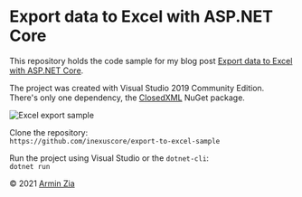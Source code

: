 # Export data to Excel with ASP.NET Core

This repository holds the code sample for my blog post [Export data to Excel with ASP.NET Core](https://arminzia.com/blog/export-data-to-excel-with-aspnet-core/).

The project was created with Visual Studio 2019 Community Edition.  
There's only one dependency, the [ClosedXML](https://github.com/ClosedXML/ClosedXML) NuGet package.  

![Excel export sample](https://arminzia.com/images/2021/3/68f41466-3863-4064-823b-fada3d29efc9/3bdbcf4e-3c68-42bd-82e3-df5460da2f2a.jpg)

Clone the repository:  
`https://github.com/inexuscore/export-to-excel-sample`

Run the project using Visual Studio or the `dotnet-cli`:  
`dotnet run`

&copy; 2021 [Armin Zia](https://arminzia.com)